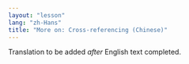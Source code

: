 ```yaml
---
layout: "lesson"
lang: "zh-Hans"
title: "More on: Cross-referencing (Chinese)"
---
```

Translation to be added _after_ English text completed.
